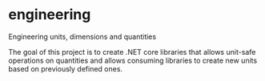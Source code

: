 # engineering
Engineering units, dimensions and quantities

The goal of this project is to create .NET core libraries that allows unit-safe operations on quantities and allows consuming libraries 
to create new units based on previously defined ones.
